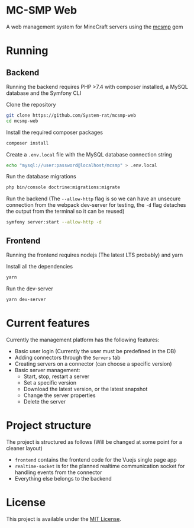 # MC-SMP Web

A web management system for MineCraft servers using the [mcsmp](https://github.com/System-rat/mcsmp) gem

# Running

## Backend

Running the backend requires PHP >7.4 with composer installed, a MySQL database and the Symfony CLI 

Clone the repository
```sh
git clone https://github.com/System-rat/mcsmp-web
cd mcsmp-web
```

Install the required composer packages
```sh
composer install
```

Create a `.env.local` file with the MySQL database connection string
```sh
echo "mysql://user:password@localhost/mcsmp" > .env.local
```

Run the database migrations
```sh
php bin/console doctrine:migrations:migrate
```

Run the backend (The `--allow-http` flag is so we can have an unsecure connection from the webpack dev-server for
testing, the `-d` flag detaches the output from the terminal so it can be reused)
```sh
symfony server:start --allow-http -d
```

## Frontend

Running the frontend requires nodejs (The latest LTS probably) and yarn

Install all the dependencies
```sh
yarn
```

Run the dev-server
```sh
yarn dev-server
```

# Current features

Currently the management platform has the following features:
 - Basic user login (Currently the user must be predefined in the DB)
 - Adding connectors through the `Servers` tab
 - Creating servers on a connector (can choose a specific version)
 - Basic server management:
    - Start, stop, restart a server
    - Set a specific version
    - Download the latest version, or the latest snapshot
    - Change the server properties
    - Delete the server

# Project structure

The project is structured as follows (Will be changed at some point for a cleaner layout)
 - `frontend` contains the frontend code for the Vuejs single page app
 - `realtime-socket` is for the planned realtime communication socket for handling events from the connector
 - Everything else belongs to the backend

# License

This project is available under the [MIT License](https://opensource.org/licenses/MIT).